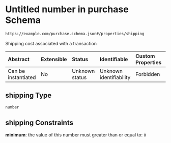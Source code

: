 # Untitled number in purchase Schema

```txt
https://example.com/purchase.schema.json#/properties/shipping
```

Shipping cost associated with a transaction

| Abstract            | Extensible | Status         | Identifiable            | Custom Properties | Additional Properties | Access Restrictions | Defined In                                                                            |
| :------------------ | :--------- | :------------- | :---------------------- | :---------------- | :-------------------- | :------------------ | :------------------------------------------------------------------------------------ |
| Can be instantiated | No         | Unknown status | Unknown identifiability | Forbidden         | Allowed               | none                | [purchase.schema.json\*](../../../../out/purchase.schema.json "open original schema") |

## shipping Type

`number`

## shipping Constraints

**minimum**: the value of this number must greater than or equal to: `0`
